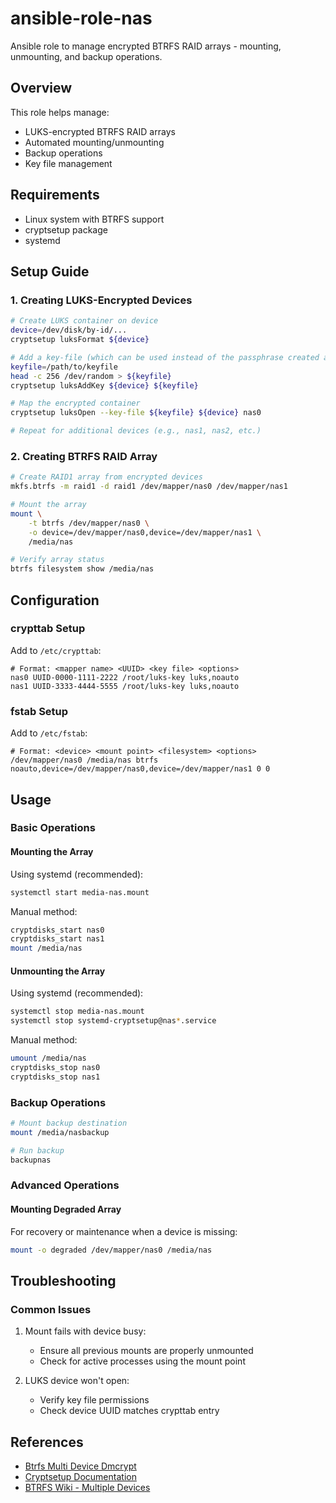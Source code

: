 # ansible-role-nas

Ansible role to manage encrypted BTRFS RAID arrays - mounting, unmounting, and backup operations.

## Overview

This role helps manage:

- LUKS-encrypted BTRFS RAID arrays
- Automated mounting/unmounting
- Backup operations
- Key file management

## Requirements

- Linux system with BTRFS support
- cryptsetup package
- systemd

## Setup Guide

### 1. Creating LUKS-Encrypted Devices

```bash
# Create LUKS container on device
device=/dev/disk/by-id/...
cryptsetup luksFormat ${device}

# Add a key-file (which can be used instead of the passphrase created above)
keyfile=/path/to/keyfile
head -c 256 /dev/random > ${keyfile}
cryptsetup luksAddKey ${device} ${keyfile}

# Map the encrypted container
cryptsetup luksOpen --key-file ${keyfile} ${device} nas0

# Repeat for additional devices (e.g., nas1, nas2, etc.)
```

### 2. Creating BTRFS RAID Array

```bash
# Create RAID1 array from encrypted devices
mkfs.btrfs -m raid1 -d raid1 /dev/mapper/nas0 /dev/mapper/nas1

# Mount the array
mount \
    -t btrfs /dev/mapper/nas0 \
    -o device=/dev/mapper/nas0,device=/dev/mapper/nas1 \
    /media/nas

# Verify array status
btrfs filesystem show /media/nas
```

## Configuration

### crypttab Setup

Add to `/etc/crypttab`:

```text
# Format: <mapper name> <UUID> <key file> <options>
nas0 UUID-0000-1111-2222 /root/luks-key luks,noauto
nas1 UUID-3333-4444-5555 /root/luks-key luks,noauto
```

### fstab Setup

Add to `/etc/fstab`:

```text
# Format: <device> <mount point> <filesystem> <options>
/dev/mapper/nas0 /media/nas btrfs noauto,device=/dev/mapper/nas0,device=/dev/mapper/nas1 0 0
```

## Usage

### Basic Operations

#### Mounting the Array

Using systemd (recommended):

```bash
systemctl start media-nas.mount
```

Manual method:

```bash
cryptdisks_start nas0
cryptdisks_start nas1
mount /media/nas
```

#### Unmounting the Array

Using systemd (recommended):

```bash
systemctl stop media-nas.mount
systemctl stop systemd-cryptsetup@nas*.service
```

Manual method:

```bash
umount /media/nas
cryptdisks_stop nas0
cryptdisks_stop nas1
```

### Backup Operations

```bash
# Mount backup destination
mount /media/nasbackup

# Run backup
backupnas
```

### Advanced Operations

#### Mounting Degraded Array

For recovery or maintenance when a device is missing:

```bash
mount -o degraded /dev/mapper/nas0 /media/nas
```

## Troubleshooting

### Common Issues

1. Mount fails with device busy:
   - Ensure all previous mounts are properly unmounted
   - Check for active processes using the mount point

2. LUKS device won't open:
   - Verify key file permissions
   - Check device UUID matches crypttab entry

## References

- [Btrfs Multi Device Dmcrypt](http://marc.merlins.org/perso/btrfs/post_2014-04-27_Btrfs-Multi-Device-Dmcrypt.html)
- [Cryptsetup Documentation](https://gitlab.com/cryptsetup/cryptsetup)
- [BTRFS Wiki - Multiple Devices](https://btrfs.wiki.kernel.org/index.php/Using_Btrfs_with_Multiple_Devices)

